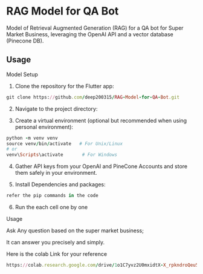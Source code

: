 
# RAG Model for QA Bot
Model of Retrieval Augmented Generation (RAG) for a QA bot for Super Market Business, leveraging the OpenAI API and a vector database (Pinecone DB).



## Usage

Model Setup

1. Clone the repository for the Flutter app:
```ruby
git clone https://github.com/deep200315/RAG-Model-for-QA-Bot.git
```
2. Navigate to the project directory:

3. Create a virtual environment (optional but recommended when using personal environment):
```ruby
python -m venv venv
source venv/bin/activate   # For Unix/Linux
# or
venv\Scripts\activate       # For Windows

```
4. Gather API keys from your OpenAI and PineCone Accounts and store them safely in your environment.

5. Install Dependencies and packages:
```ruby
refer the pip commands in the code

```

6. Run the each cell one by one 


Usage
 
 Ask Any question based on the super market business;

 It can  answer you precisely and simply.

 Here is the colab Link for your reference
 ```ruby
 https://colab.research.google.com/drive/1o1C7yvz2U0mxidtX-X_rpkndroQeu50G?usp=sharing
 ```
